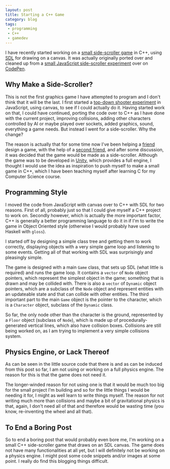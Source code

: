 ```yaml
---
layout: post
title: Starting a C++ Game
category: blog
tags:
 - programming
 - C++
 - gamedev
---
```


I have recently started working on a [small side-scroller game](https://github.com/Druid-of-Luhn/SideScroller) in C++, using [SDL](https://libsdl.org) for drawing on a canvas. It was actually originally ported over and cleaned up from a [small JavaScript side-scroller experiment](http://codepen.io/_Billy_Brown/pen/EjxBYX/) over on [CodePen](https://codepen.io).

## Why Make a Side-Scroller?

This is not the first graphics game I have attempted to program and I don't think that it will be the last. I first started a [top-down shooter experiment](http://codepen.io/_Billy_Brown/pen/jEPzeX) in JavaScript, using canvas, to see if I could actually do it. Having started work on that, I could have continued, porting the code over to C++ as I have done with the current project, improving collisions, adding other characters controlled by AI or maybe played over sockets, added graphics, sound, everything a game needs. But instead I went for a side-scroller. Why the change?

The reason is actually that for some time now I've been helping a [friend](http://larasdrawsthings.blogspot.co.uk) design a game, with the help of a [second friend](https://twitter.com/binnie567), and after some discussion, it was decided that the game would be made as a side-scroller. Although the game was to be developed in [Unity](http://unity3d.com), which provides a full engine, I thought I would use the idea as inspiration to push myself to make a small game in C++, which I have been teaching myself after learning C for my Computer Science course.

## Programming Style

I moved the code from JavaScript with canvas over to C++ with SDL for two reasons. First of all, probably just so that I could give myself a C++ project to work on. Secondly however, which is actually the more important factor, C++ is generally a better programming language to do it in if I'm to write the game in Object Oriented style (otherwise I would probably have used Haskell with `gloss`).

I started off by designing a simple class tree and getting them to work correctly, displaying objects with a very simple game loop and listening to some events. Getting all of that working with SDL was surprisingly and pleasingly simple.

The game is designed with a main `Game` class, that sets up SDL (what little is required) and runs the game loop. It contains a `vector` of `Node` object pointers, which represent the simplest object in the game; something that is drawn and may be collided with. There is also a `vector` of `Dynamic` object pointers, which are a subclass of the `Node` object and represent entities with an updateable state and that can collide with other entities. The third important part to the main `Game` object is the pointer to the character, which is a `Character` object, subclass of the `Dynamic` class.

So far, the only node other than the character is the ground, represented by a `Floor` object (subclass of `Node`), which is made up of procedurally-generated vertical lines, which also have collision boxes. Collisions are still being worked on, as I am trying to implement a very simple collisions system.

## Physics Engine, or Lack Thereof

As can be seen in the little source code that there is and as can be induced from this post so far, I am not using or working on a full physics engine. The reason for this is that the game does not need it.

The longer-winded reason for not using one is that it would be much too big for the small project I'm building and so for the little things I would be needing it for, I might as well learn to write things myself. The reason for not writing much more than collisions and maybe a bit of gravitational physics is that, again, I don't need all of that and therefore would be wasting time (you know, re-inventing the wheel and all that).

## To End a Boring Post

So to end a boring post that would probably even bore me, I'm working on a small C++ side-scroller game that draws on an SDL canvas. The game does not have many functionalities at all yet, but I will definitely not be working on a physics engine. I might post some code snippets and/or images at some point. I really do find this blogging things difficult.
